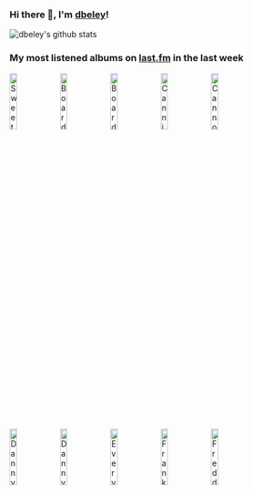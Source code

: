 ### Hi there 👋, I'm [dbeley](https://dbeley.ovh/en)!

![dbeley's github stats](https://github-readme-stats.vercel.app/api?username=dbeley)

### My most listened albums on [last.fm](https://www.last.fm/user/d_beley) in the last week

[<img src='https://lastfm.freetls.fastly.net/i/u/300x300/2a959509c1380250afca7d0f8a5edc44.png' width='16%' height='16%' alt='Sweet Trip - Velocity : Design : Comfort'>](https://www.last.fm/music/sweet%2btrip/velocity%2b%253a%2bdesign%2b%253a%2bcomfort)&nbsp;
[<img src='https://lastfm.freetls.fastly.net/i/u/300x300/b0c1511b79b6a4a86d55fdd36ea9b3b5.jpg' width='16%' height='16%' alt='Boards of Canada - Geogaddi'>](https://www.last.fm/music/boards%2bof%2bcanada/geogaddi)&nbsp;
[<img src='https://lastfm.freetls.fastly.net/i/u/300x300/0bb566f53e9f4cbfccf926acd7371183.png' width='16%' height='16%' alt='Boards of Canada - Music Has the Right to Children'>](https://www.last.fm/music/boards%2bof%2bcanada/music%2bhas%2bthe%2bright%2bto%2bchildren)&nbsp;
[<img src='https://lastfm.freetls.fastly.net/i/u/300x300/7c5916be5a424a42a43ec307205ad061.png' width='16%' height='16%' alt='Cannibal Ox - The Cold Vein'>](https://www.last.fm/music/cannibal%2box/the%2bcold%2bvein)&nbsp;
[<img src='https://lastfm.freetls.fastly.net/i/u/300x300/33eccb87e0114461b719b36aba9ff338.jpg' width='16%' height='16%' alt='Cannonball Adderley - Them Dirty Blues'>](https://www.last.fm/music/cannonball%2badderley/them%2bdirty%2bblues)&nbsp;
<br>
[<img src='https://lastfm.freetls.fastly.net/i/u/300x300/7288ec5442a34c3583f9cb38d38595ee.jpg' width='16%' height='16%' alt='Danny Brown - Atrocity Exhibition'>](https://www.last.fm/music/danny%2bbrown/atrocity%2bexhibition)&nbsp;
[<img src='https://lastfm.freetls.fastly.net/i/u/300x300/c32cd109176d4241b2b68183b631a47c.png' width='16%' height='16%' alt='Danny Brown - XXX'>](https://www.last.fm/music/danny%2bbrown/xxx)&nbsp;
[<img src='https://lastfm.freetls.fastly.net/i/u/300x300/784d1dfb86d4c499a060af271fc309a4.jpg' width='16%' height='16%' alt='Everything Everything - Mountainhead'>](https://www.last.fm/music/everything%2beverything/mountainhead)&nbsp;
[<img src='https://lastfm.freetls.fastly.net/i/u/300x300/68b44571e8b62cd3cbcccd7d0b8b174d.jpg' width='16%' height='16%' alt='Frank Sinatra - Songs for Swingin Lovers!'>](https://www.last.fm/music/frank%2bsinatra/songs%2bfor%2bswingin%2527%2blovers%2521)&nbsp;
[<img src='https://lastfm.freetls.fastly.net/i/u/300x300/1e297b4385fa4c16cc911398d13bdf04.png' width='16%' height='16%' alt='Freddie Gibbs & Madlib - Piñata'>](https://www.last.fm/music/freddie%2bgibbs%2b%2526%2bmadlib/pi%25c3%25b1ata)&nbsp;
<br>
